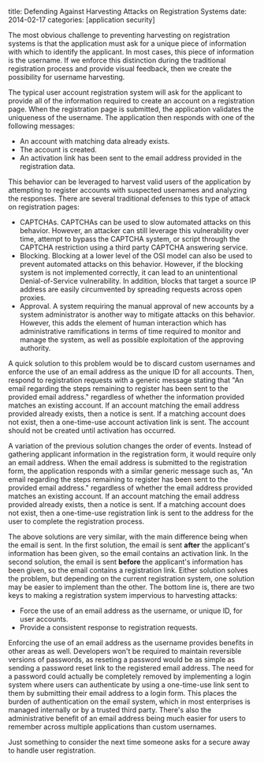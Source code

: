 title: Defending Against Harvesting Attacks on Registration Systems
date: 2014-02-17
categories: [application security]

The most obvious challenge to preventing harvesting on registration systems is that the application must ask for a unique piece of information with which to identify the applicant. In most cases, this piece of information is the username. If we enforce this distinction during the traditional registration process and provide visual feedback, then we create the possibility for username harvesting.

The typical user account registration system will ask for the applicant to provide all of the information required to create an account on a registration page. When the registration page is submitted, the application validates the uniqueness of the username. The application then responds with one of the following messages:

- An account with matching data already exists.
- The account is created.
- An activation link has been sent to the email address provided in the registration data.

This behavior can be leveraged to harvest valid users of the application by attempting to register accounts with suspected usernames and analyzing the responses. There are several traditional defenses to this type of attack on registration pages:

- CAPTCHAs. CAPTCHAs can be used to slow automated attacks on this behavior. However, an attacker can still leverage this vulnerability over time, attempt to bypass the CAPTCHA system, or script through the CAPTCHA restriction using a third party CAPTCHA answering service.
- Blocking. Blocking at a lower level of the OSI model can also be used to prevent automated attacks on this behavior. However, if the blocking system is not implemented correctly, it can lead to an unintentional Denial-of-Service vulnerability. In addition, blocks that target a source IP address are easily circumvented by spreading requests across open proxies.
- Approval. A system requiring the manual approval of new accounts by a system administrator is another way to mitigate attacks on this behavior. However, this adds the element of human interaction which has administrative ramifications in terms of time required to monitor and manage the system, as well as possible exploitation of the approving authority.

A quick solution to this problem would be to discard custom usernames and enforce the use of an email address as the unique ID for all accounts. Then, respond to registration requests with a generic message stating that "An email regarding the steps remaining to register has been sent to the provided email address." regardless of whether the information provided matches an existing account. If an account matching the email address provided already exists, then a notice is sent. If a matching account does not exist, then a one-time-use account activation link is sent. The account should not be created until activation has occurred.

A variation of the previous solution changes the order of events. Instead of gathering applicant information in the registration form, it would require only an email address. When the email address is submitted to the registration form, the application responds with a similar generic message such as, "An email regarding the steps remaining to register has been sent to the provided email address." regardless of whether the email address provided matches an existing account. If an account matching the email address provided already exists, then a notice is sent. If a matching account does not exist, then a one-time-use registration link is sent to the address for the user to complete the registration process.

The above solutions are very similar, with the main difference being when the email is sent. In the first solution, the email is sent **after** the applicant's information has been given, so the email contains an activation link. In the second solution, the email is sent **before** the applicant's information has been given, so the email contains a registration link. Either solution solves the problem, but depending on the current registration system, one solution may be easier to implement than the other. The bottom line is, there are two keys to making a registration system impervious to harvesting attacks:

- Force the use of an email address as the username, or unique ID, for user accounts.
- Provide a consistent response to registration requests.

Enforcing the use of an email address as the username provides benefits in other areas as well. Developers won't be required to maintain reversible versions of passwords, as reseting a password would be as simple as sending a password reset link to the registered email address. The need for a password could actually be completely removed by implementing a login system where users can authenticate by using a one-time-use link sent to them by submitting their email address to a login form. This places the burden of authentication on the email system, which in most enterprises is managed internally or by a trusted third party. There's also the administrative benefit of an email address being much easier for users to remember across multiple applications than custom usernames.

Just something to consider the next time someone asks for a secure away to handle user registration.
